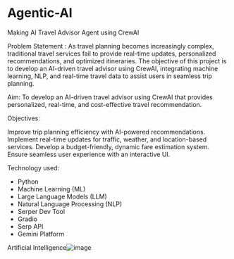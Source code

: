 # Agentic-AI

Making AI Travel Advisor  Agent using CrewAI

Problem Statement :
As travel planning becomes increasingly complex, traditional travel services fail to provide real-time updates, personalized recommendations, and optimized itineraries.
The objective of this project is to develop an AI-driven travel advisor using CrewAI, integrating machine learning, NLP,
and real-time travel data to assist users in seamless trip planning.

Aim:
To develop an AI-driven travel advisor using CrewAI that provides personalized, real-time, and cost-effective travel recommendation.

Objectives:

Improve trip planning efficiency with AI-powered recommendations.
Implement real-time updates for traffic, weather, and location-based services.
Develop a budget-friendly, dynamic fare estimation system.
Ensure seamless user experience with an interactive UI.

Technology used:

- Python 
- Machine Learning (ML) 
- Large Language Models (LLM) 
- Natural Language Processing (NLP) 
- Serper Dev Tool 
- Gradio 
- Serp API 
- Gemini Platform

Artificial Intelligence![image](https://github.com/user-attachments/assets/6c126ae4-dbc7-4cfc-8f97-b974c20b0b3e)

